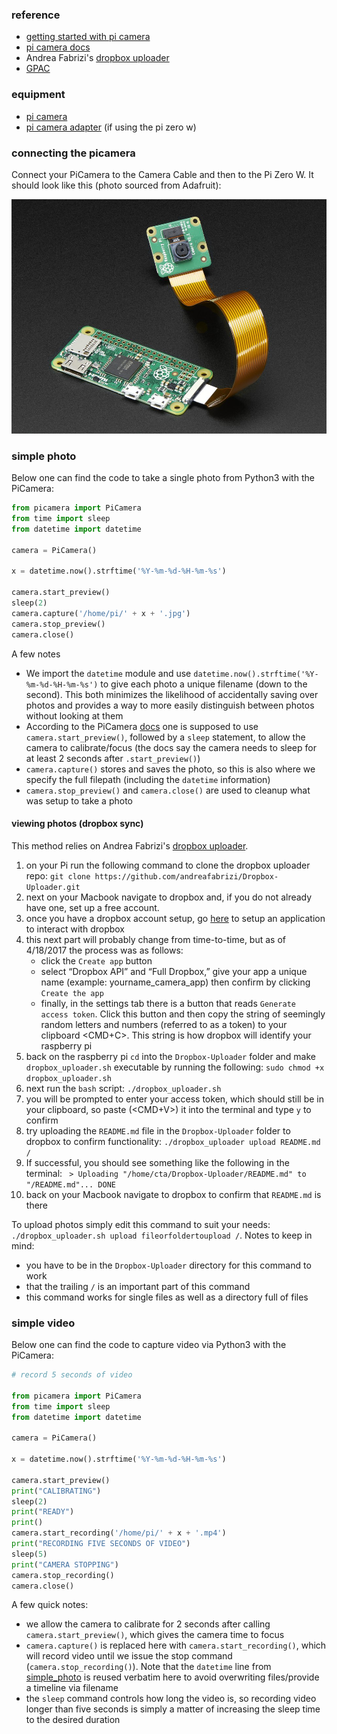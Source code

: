 ### reference
* [getting started with pi camera](https://www.raspberrypi.org/learning/getting-started-with-picamera/worksheet/)
* [pi camera docs](https://picamera.readthedocs.io/en/release-1.13/)
* Andrea Fabrizi's [dropbox uploader](https://github.com/andreafabrizi/Dropbox-Uploader)
* [GPAC](https://gpac.wp.imt.fr/mp4box/mp4box-documentation/)


### equipment
* [pi camera](https://www.adafruit.com/product/3099)
* [pi camera adapter](https://www.adafruit.com/product/3157) (if using the pi zero w)


### connecting the picamera

Connect your PiCamera to the Camera Cable and then to the Pi Zero W. It should look like this (photo sourced from Adafruit):

<img src="/media/pizero_hookup_example.jpeg" width="630" height="375">


### simple photo

Below one can find the code to take a single photo from Python3 with the PiCamera:

```python
from picamera import PiCamera
from time import sleep
from datetime import datetime

camera = PiCamera()

x = datetime.now().strftime('%Y-%m-%d-%H-%m-%s')

camera.start_preview()
sleep(2)
camera.capture('/home/pi/' + x + '.jpg')
camera.stop_preview()
camera.close()
```

A few notes

* We import the `datetime` module and use `datetime.now().strftime('%Y-%m-%d-%H-%m-%s')` to give each photo a unique filename (down to the second). This both minimizes the likelihood of accidentally saving over photos and provides a way to more easily distinguish between photos without looking at them
* According to the PiCamera [docs](https://picamera.readthedocs.io/en/release-1.13/index.html#) one is supposed to use `camera.start_preview()`, followed by a `sleep` statement, to allow the camera to calibrate/focus (the docs say the camera needs to sleep for at least 2 seconds after `.start_preview()`)
* `camera.capture()` stores and saves the photo, so this is also where we specify the full filepath (including the `datetime` information)
* `camera.stop_preview()` and `camera.close()` are used to cleanup what was setup to take a photo


#### viewing photos (dropbox sync)

This method relies on Andrea Fabrizi's [dropbox uploader](https://github.com/andreafabrizi/Dropbox-Uploader).

1. on your Pi run the following command to clone the dropbox uploader repo: `git clone https://github.com/andreafabrizi/Dropbox-Uploader.git`
2. next on your Macbook navigate to dropbox and, if you do not already have one, set up a free account.
3. once you have a dropbox account setup, go [here](https://www.dropbox.com/developers/apps) to setup an application to interact with dropbox
4. this next part will probably change from time-to-time, but as of 4/18/2017 the process was as follows:
    * click  the `Create app` button
    * select “Dropbox API” and “Full Dropbox,” give your app a unique name (example: yourname_camera_app) then confirm by clicking `Create the app`
    * finally, in the settings tab there is a button that reads `Generate access token`. Click this button and then copy the string of seemingly random letters and numbers (referred to as a token) to your clipboard <CMD+C>. This string is how dropbox will identify your raspberry pi
5. back on the raspberry pi `cd` into the `Dropbox-Uploader` folder and make `dropbox_uploader.sh` executable by running the following: `sudo chmod +x dropbox_uploader.sh`
6. next run the `bash` script: `./dropbox_uploader.sh`
7. you will be prompted to enter your access token, which should still be in your clipboard, so paste (<CMD+V>) it into the terminal and type `y` to confirm
8. try uploading the `README.md` file in the `Dropbox-Uploader` folder to dropbox to confirm functionality: `./dropbox_uploader upload README.md /`
9. If successful, you should see something like the following in the terminal: ` > Uploading "/home/cta/Dropbox-Uploader/README.md" to "/README.md"... DONE`
10. back on your Macbook navigate to dropbox to confirm that `README.md` is there

To upload photos simply edit this command to suit your needs: `./dropbox_uploader.sh upload fileorfoldertoupload /`. Notes to keep in mind:

* you have to be in the `Dropbox-Uploader` directory for this command to work
* that the trailing `/` is an important part of this command
* this command works for single files as well as a directory full of files


### simple video

Below one can find the code to capture video via Python3 with the PiCamera:

```python
# record 5 seconds of video

from picamera import PiCamera
from time import sleep
from datetime import datetime

camera = PiCamera()

x = datetime.now().strftime('%Y-%m-%d-%H-%m-%s')

camera.start_preview()
print("CALIBRATING")
sleep(2)
print("READY")
print()
camera.start_recording('/home/pi/' + x + '.mp4')
print("RECORDING FIVE SECONDS OF VIDEO")
sleep(5)
print("CAMERA STOPPING")
camera.stop_recording()
camera.close()
```

A few quick notes:

* we allow the camera to calibrate for 2 seconds after calling `camera.start_preview()`, which gives the camera time to focus
* `camera.capture()` is replaced here with `camera.start_recording()`, which will record video until we issue the stop command (`camera.stop_recording()`). Note that the `datetime` line from [simple_photo](https://github.com/caseyanderson/rpi/blob/master/03_Camera/camera_scripts/simple_photo.py) is reused verbatim here to avoid overwriting files/provide a timeline via filename
* the `sleep` command controls how long the video is, so recording video longer than five seconds is simply a matter of increasing the sleep time to the desired duration

